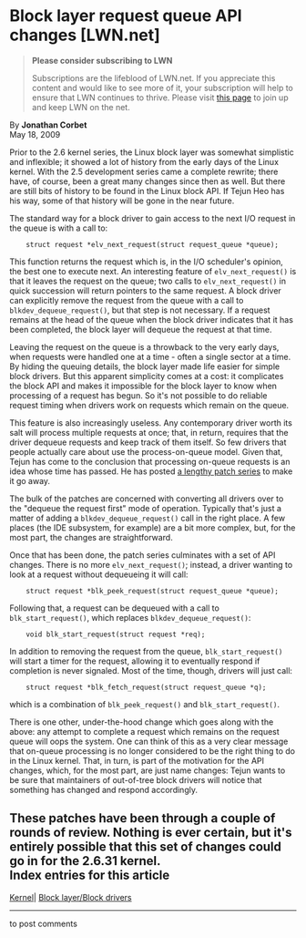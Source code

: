 # Block layer request queue API changes [LWN.net]

> **Please consider subscribing to LWN**
> 
> Subscriptions are the lifeblood of LWN.net. If you appreciate this content and would like to see more of it, your subscription will help to ensure that LWN continues to thrive. Please visit [this page](/Promo/nst-nag1/subscribe) to join up and keep LWN on the net. 

By **Jonathan Corbet**  
May 18, 2009 

Prior to the 2.6 kernel series, the Linux block layer was somewhat simplistic and inflexible; it showed a lot of history from the early days of the Linux kernel. With the 2.5 development series came a complete rewrite; there have, of course, been a great many changes since then as well. But there are still bits of history to be found in the Linux block API. If Tejun Heo has his way, some of that history will be gone in the near future. 

The standard way for a block driver to gain access to the next I/O request in the queue is with a call to: 
    
    
        struct request *elv_next_request(struct request_queue *queue);
    

This function returns the request which is, in the I/O scheduler's opinion, the best one to execute next. An interesting feature of `elv_next_request()` is that it leaves the request on the queue; two calls to `elv_next_request()` in quick succession will return pointers to the same request. A block driver can explicitly remove the request from the queue with a call to `blkdev_dequeue_request()`, but that step is not necessary. If a request remains at the head of the queue when the block driver indicates that it has been completed, the block layer will dequeue the request at that time. 

Leaving the request on the queue is a throwback to the very early days, when requests were handled one at a time - often a single sector at a time. By hiding the queuing details, the block layer made life easier for simple block drivers. But this apparent simplicity comes at a cost: it complicates the block API and makes it impossible for the block layer to know when processing of a request has begun. So it's not possible to do reliable request timing when drivers work on requests which remain on the queue. 

This feature is also increasingly useless. Any contemporary driver worth its salt will process multiple requests at once; that, in return, requires that the driver dequeue requests and keep track of them itself. So few drivers that people actually care about use the process-on-queue model. Given that, Tejun has come to the conclusion that processing on-queue requests is an idea whose time has passed. He has posted [a lengthy patch series](http://lwn.net/Articles/332512/) to make it go away. 

The bulk of the patches are concerned with converting all drivers over to the "dequeue the request first" mode of operation. Typically that's just a matter of adding a `blkdev_dequeue_request()` call in the right place. A few places (the IDE subsystem, for example) are a bit more complex, but, for the most part, the changes are straightforward. 

Once that has been done, the patch series culminates with a set of API changes. There is no more `elv_next_request()`; instead, a driver wanting to look at a request without dequeueing it will call: 
    
    
        struct request *blk_peek_request(struct request_queue *queue);
    

Following that, a request can be dequeued with a call to `blk_start_request()`, which replaces `blkdev_dequeue_request()`: 
    
    
        void blk_start_request(struct request *req);
    

In addition to removing the request from the queue, `blk_start_request()` will start a timer for the request, allowing it to eventually respond if completion is never signaled. Most of the time, though, drivers will just call: 
    
    
        struct request *blk_fetch_request(struct request_queue *q);
    

which is a combination of `blk_peek_request()` and `blk_start_request()`. 

There is one other, under-the-hood change which goes along with the above: any attempt to complete a request which remains on the request queue will oops the system. One can think of this as a very clear message that on-queue processing is no longer considered to be the right thing to do in the Linux kernel. That, in turn, is part of the motivation for the API changes, which, for the most part, are just name changes: Tejun wants to be sure that maintainers of out-of-tree block drivers will notice that something has changed and respond accordingly. 

These patches have been through a couple of rounds of review. Nothing is ever certain, but it's entirely possible that this set of changes could go in for the 2.6.31 kernel.  
Index entries for this article  
---  
[Kernel](/Kernel/Index)| [Block layer/Block drivers](/Kernel/Index#Block_layer-Block_drivers)  
  


* * *

to post comments 
